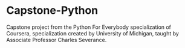 # Capstone-Python
Capstone project from the Python For Everybody specialization of Coursera, specialization created by University of Michigan, taught by Associate Professor Charles Severance.
